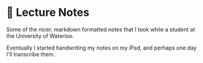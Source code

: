 # 📝 Lecture Notes

Some of the nicer, markdown formatted notes that I took while a student at the University of Waterloo.

Eventually I started handwriting my notes on my iPad, and perhaps one day I'll transcribe them.